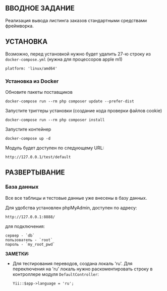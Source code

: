 

ВВОДНОЕ ЗАДАНИЕ
------------

Реализация вывода листинга заказов стандартными средствами фреймворка.


УСТАНОВКА
------------

Возможно, перед установкой нужно будет удалить 27-ю строку из `docker-compose.yml` (нужна для процессоров apple m1)

    platform: 'linux/amd64'

### Установка из Docker

Обновите пакеты поставщиков

    docker-compose run --rm php composer update --prefer-dist

Запустите триггеры установки (создание кода проверки файлов cookie)

    docker-compose run --rm php composer install    
    
Запустите контейнер

    docker-compose up -d
    
Модуль будет доступен по следующему URL:

    http://127.0.0.1/test/default

РАЗВЕРТЫВАНИЕ
-------------

### База данных

Все все таблицы и тестовые данные уже внесены в базу данных.

Для удобства установлен phpMyAdmin, доступен по адресу:

    http://127.0.0.1:8888/

для подключения:

    сервер - `db`
    пользователь - `root`
    пароль - `my_root_pwd`

**ЗАМЕТКИ:**
- Для тестирования переводов, создана локаль 'ru'. Для переключения на 'ru' локаль нужно раскоментировать строку в контроллере модуля `DefaultController`:

      Yii::$app->language = 'ru';

